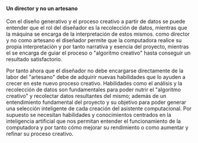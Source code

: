 #### Un director y no un artesano
Con el diseño generativo y el proceso creativo a partir de datos se puede entender que el rol del diseñador es la recolección de datos, mientras que la máquina se encarga de la interpretación de estos mismos.
como director y no como artesano el diseñador permite que la computadora realice su propia interpretación y por tanto narrativa y esencia del proyecto, mientras el se encarga de guiar el proceso o 
"algoritmo creativo" hasta conseguir un resultado satisfactorio.

Por tanto ahora que el diseñador no debe encargarse directamente de la labor del "artesano" debe de adquirir nuevas habilidades que lo ayuden a crecer en este nuevo proceso creativo. Habilidades como el análisis
y la recolección de datos son fundamentales para poder nutrir el "algoritmo creativo" y recolectar datos resultantes del mismo; además de un entendimiento fundamental del proyecto y su objetivo para poder generar una 
selección inteligente de cada creación del asistente computacional. Por supuesto se necesitan habilidades y conocimientos centrados en la inteligencia artificial que nos permitan entender el funcionamiento de la 
computadora y por tanto cómo mejorar su rendimiento o como aumentar y refinar su proceso creativo. 
